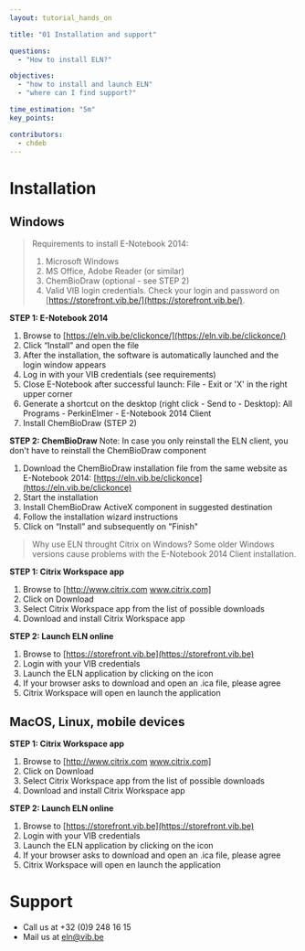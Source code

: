 ```yaml
---
layout: tutorial_hands_on

title: "01 Installation and support"

questions:
  - "How to install ELN?"

objectives:
  - "how to install and launch ELN"
  - "where can I find support?"

time_estimation: "5m"
key_points:

contributors:
  - chdeb
---
```

# Installation
## Windows
> Requirements to install E-Notebook 2014: 
> 1. Microsoft Windows
> 2. MS Office, Adobe Reader (or similar)
> 3. ChemBioDraw (optional - see STEP 2)
> 4. Valid VIB login credentials. Check your login and password on [https://storefront.vib.be/](https://storefront.vib.be/).

**STEP 1: E-Notebook 2014**

1. Browse to [https://eln.vib.be/clickonce/](https://eln.vib.be/clickonce/)
2. Click “Install” and open the file
3. After the installation, the software is automatically launched and the login window appears
4. Log in with your VIB credentials (see requirements)
5. Close E-Notebook after successful launch: File - Exit or 'X' in the right upper corner
6. Generate a shortcut on the desktop (right click - Send to - Desktop): All Programs - PerkinElmer - E-Notebook 2014 Client
7. Install ChemBioDraw (STEP 2)

**STEP 2: ChemBioDraw**
Note: In case you only reinstall the ELN client, you don't have to reinstall the ChemBioDraw component
1. Download the ChemBioDraw installation file from the same website as E-Notebook 2014: [https://eln.vib.be/clickonce](https://eln.vib.be/clickonce)
2. Start the installation
3. Install ChemBioDraw ActiveX component in suggested destination
4. Follow the installation wizard instructions
5. Click on “Install” and subsequently on "Finish"

> Why use ELN throught Citrix on Windows? 
Some older Windows versions cause problems with the E-Notebook 2014 Client installation.

**STEP 1: Citrix Workspace app**
1. Browse to [http://www.citrix.com www.citrix.com] 
2. Click on Download
3. Select Citrix Workspace app from the list of possible downloads
4. Download and install Citrix Workspace app

**STEP 2: Launch ELN online**
1. Browse to [https://storefront.vib.be](https://storefront.vib.be)
2. Login with your VIB credentials
3. Launch the ELN application by clicking on the icon
4. If your browser asks to download and open an .ica file, please agree
5. Citrix Workspace will open en launch the application

## MacOS, Linux, mobile devices
**STEP 1: Citrix Workspace app**
1. Browse to [http://www.citrix.com www.citrix.com] 
2. Click on Download
3. Select Citrix Workspace app from the list of possible downloads
4. Download and install Citrix Workspace app

**STEP 2: Launch ELN online**
1. Browse to [https://storefront.vib.be](https://storefront.vib.be)
2. Login with your VIB credentials
3. Launch the ELN application by clicking on the icon
4. If your browser asks to download and open an .ica file, please agree
5. Citrix Workspace will open en launch the application

# Support
- Call us at +32 (0)9 248 16 15
- Mail us at eln@vib.be